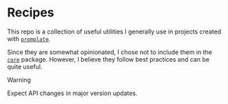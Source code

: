 # Recipes

This repo is a collection of useful utilities I generally use in projects created with [`promplate`](https://promplate.dev).

Since they are somewhat opinionated, I chose not to include them in the [`core`](https://github.com/promplate/core) package.
However, I believe they follow best practices and can be quite useful.

> [!WARNING]
> Expect API changes in major version updates.
